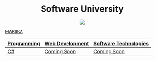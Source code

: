 <h1 align="center">Software University</h1>

<p align= "center" ><a href="https://softuni.bg/"><img src ="http://www.nakov.com/wp-content/uploads/2014/01/Software-University-Logo-blue-horizontal.png"></a></p>

<dev align= "center" ><a href="https://www.facebook.com/photo.php?fbid=1665548846816802&set=a.174433795928322.33234.100000851071250&type=3&theater">MARIIKA</dev>

| Programming                     | Web Development            | Software Technologies
| --------------------------------| -------------------------- | ----------------------------------|
|          [C#](#c)                    |         Coming Soon        |           Coming Soon             |
                            



